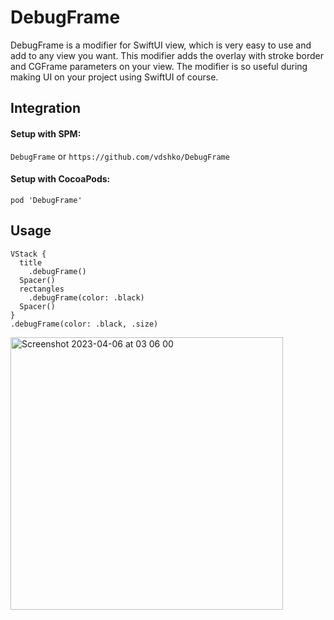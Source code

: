 # DebugFrame

DebugFrame is a modifier for SwiftUI view, which is very easy to use and add to any view you want. This modifier adds the overlay with stroke border and CGFrame parameters on your view. The modifier is so useful during making UI on your project using SwiftUI of course.

## Integration

#### Setup with SPM:

`DebugFrame` or `https://github.com/vdshko/DebugFrame`

#### Setup with CocoaPods:

`pod 'DebugFrame'`

## Usage
```
VStack {
  title
    .debugFrame()
  Spacer()
  rectangles
    .debugFrame(color: .black)
  Spacer()
}
.debugFrame(color: .black, .size)
```

<img width="436" alt="Screenshot 2023-04-06 at 03 06 00" src="https://user-images.githubusercontent.com/43936569/230239666-4d91d59b-84a9-4a49-9db4-e2f5d8168470.png">
